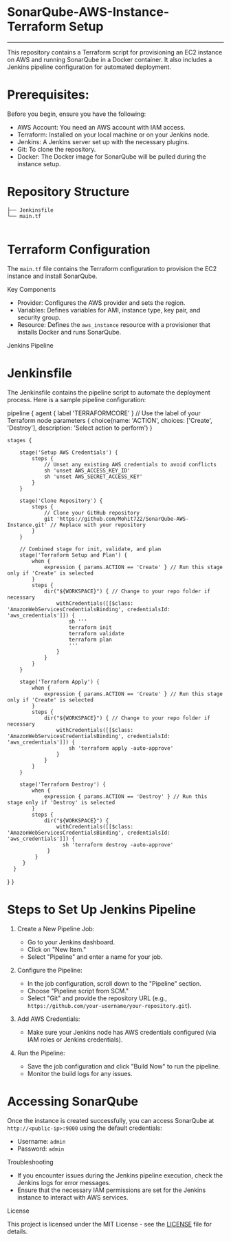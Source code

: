 # SonarQube-AWS-Instance-Terraform Setup
-----------------------------------------

This repository contains a Terraform script for provisioning an EC2 instance on AWS and running SonarQube in a Docker container. It also includes a Jenkins pipeline configuration for automated deployment.

# Prerequisites:
Before you begin, ensure you have the following:

- AWS Account: You need an AWS account with IAM access.
- Terraform: Installed on your local machine or on your Jenkins node.
- Jenkins: A Jenkins server set up with the necessary plugins.
- Git: To clone the repository.
- Docker: The Docker image for SonarQube will be pulled during the instance setup.


 # Repository Structure

```
├── Jenkinsfile
└── main.tf
    
```

 # Terraform Configuration

The `main.tf` file contains the Terraform configuration to provision the EC2 instance and install SonarQube.

 Key Components
- Provider: Configures the AWS provider and sets the region.
- Variables: Defines variables for AMI, instance type, key pair, and security group.
- Resource: Defines the `aws_instance` resource with a provisioner that installs Docker and runs SonarQube.

 
 Jenkins Pipeline

 # Jenkinsfile

The Jenkinsfile contains the pipeline script to automate the deployment process. Here is a sample pipeline configuration:


pipeline {
    agent { label 'TERRAFORMCORE' } // Use the label of your Terraform node
    parameters {
        choice(name: 'ACTION', choices: ['Create', 'Destroy'], description: 'Select action to perform')
    }

    stages {
        
        stage('Setup AWS Credentials') {
            steps {
                // Unset any existing AWS credentials to avoid conflicts
                sh 'unset AWS_ACCESS_KEY_ID'
                sh 'unset AWS_SECRET_ACCESS_KEY'
            }
        }
        
        stage('Clone Repository') {
            steps {
                // Clone your GitHub repository
                git 'https://github.com/Mohit722/SonarQube-AWS-Instance.git' // Replace with your repository
            }
        }
        
        // Combined stage for init, validate, and plan
        stage('Terraform Setup and Plan') {
            when {
                expression { params.ACTION == 'Create' } // Run this stage only if 'Create' is selected
            }
            steps {
                dir("${WORKSPACE}") { // Change to your repo folder if necessary
                    withCredentials([[$class: 'AmazonWebServicesCredentialsBinding', credentialsId: 'aws_credentials']]) {
                        sh '''
                        terraform init
                        terraform validate
                        terraform plan
                        '''
                    }
                }
            }
        }
        
        stage('Terraform Apply') {
            when {
                expression { params.ACTION == 'Create' } // Run this stage only if 'Create' is selected
            }
            steps {
                dir("${WORKSPACE}") { // Change to your repo folder if necessary
                    withCredentials([[$class: 'AmazonWebServicesCredentialsBinding', credentialsId: 'aws_credentials']]) {
                        sh 'terraform apply -auto-approve'
                    }
                }
            }
        }
        
        stage('Terraform Destroy') {
            when {
                expression { params.ACTION == 'Destroy' } // Run this stage only if 'Destroy' is selected
            }
            steps {
                dir("${WORKSPACE}") {
                    withCredentials([[$class: 'AmazonWebServicesCredentialsBinding', credentialsId: 'aws_credentials']]) {
                      sh 'terraform destroy -auto-approve'
                 }
             }
         }
      }    
   }
}




# Steps to Set Up Jenkins Pipeline

1. Create a New Pipeline Job:
   - Go to your Jenkins dashboard.
   - Click on "New Item."
   - Select "Pipeline" and enter a name for your job.

2. Configure the Pipeline:
   - In the job configuration, scroll down to the "Pipeline" section.
   - Choose "Pipeline script from SCM."
   - Select "Git" and provide the repository URL (e.g., `https://github.com/your-username/your-repository.git`).

3. Add AWS Credentials:
   - Make sure your Jenkins node has AWS credentials configured (via IAM roles or Jenkins credentials).

4. Run the Pipeline:
   - Save the job configuration and click "Build Now" to run the pipeline.
   - Monitor the build logs for any issues.


 # Accessing SonarQube

Once the instance is created successfully, you can access SonarQube at `http://<public-ip>:9000` using the default credentials:
- Username: `admin`
- Password: `admin`

 Troubleshooting

- If you encounter issues during the Jenkins pipeline execution, check the Jenkins logs for error messages.
- Ensure that the necessary IAM permissions are set for the Jenkins instance to interact with AWS services.

 License

This project is licensed under the MIT License - see the [LICENSE](LICENSE) file for details.


